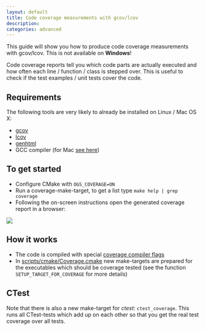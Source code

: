 ```yaml
---
layout: default
title: Code coverage measurements with gcov/lcov
description:
categories: advanced
---
```


<p class="intro">This guide will show you how to produce code coverage measurements with gcov/lcov. This is not available on <strong>Windows</strong>!</p>

Code coverage reports tell you which code parts are actually executed and how often each line / function / class is stepped over. This is useful to check if the test examples / unit tests cover the code.

## Requirements

The following tools are very likely to already be installed on Linux / Mac OS X:

- [gcov](http://gcc.gnu.org/onlinedocs/gcc/Gcov.html)
- [lcov](http://ltp.sourceforge.net/coverage/lcov.php)
- [genhtml](http://linux.die.net/man/1/genhtml)
- GCC compiler (for Mac [see here]({{site.baseurl}}/mac-prerequisites))

## To get started

- Configure CMake with `OGS_COVERAGE=ON`
- Run a coverage-make-target, to get a list type `make help | grep coverage`
- Following the on-screen instructions open the generated coverage report in a browser:

![](https://s3.amazonaws.com/files.droplr.com/files_production/acc_57590/Nl8p?AWSAccessKeyId=AKIAJSVQN3Z4K7MT5U2A&Expires=1348498667&Signature=PYGlJ6tkPpbYnoYaTDDPhXqEWAQ%3D&response-content-disposition=inline%3B%20filename%3DScreenshot%2B2012-09-24%2Bat%2B15.57.30.png)

## How it works

- The code is compiled with special [coverage compiler flags](https://github.com/ufz/ogs/blob/master/scripts/cmake/cmake/CodeCoverage.cmake#L35)
- In [scripts/cmake/Coverage.cmake](https://github.com/ufz/ogs/blob/master/scripts/cmake/Coverage.cmake) new make-targets are prepared for the executables which should be coverage tested (see the function `SETUP_TARGET_FOR_COVERAGE` for more details)

## CTest

Note that there is also a new make-target for *ctest*: `ctest_coverage`. This runs all CTest-tests which add up on each other so that you get the real test coverage over all tests.